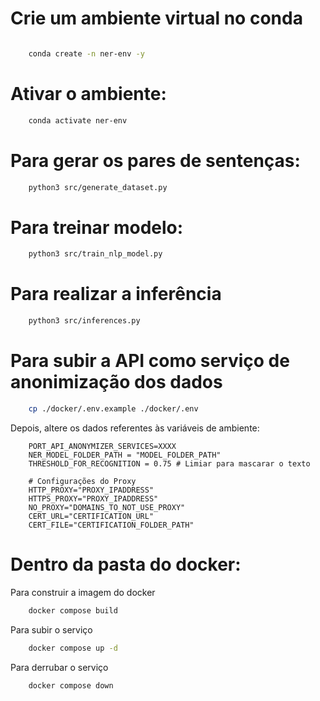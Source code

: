 # Crie um ambiente virtual no conda

```bash

    conda create -n ner-env -y
```

# Ativar o ambiente:

```bash
    conda activate ner-env
```

# Para gerar os pares de sentenças:
```bash
    python3 src/generate_dataset.py
```


# Para treinar  modelo:
```bash
    python3 src/train_nlp_model.py
```


# Para realizar a inferência
```bash
    python3 src/inferences.py
```

# Para subir a API como serviço de anonimização dos dados

```bash
    cp ./docker/.env.example ./docker/.env
```

Depois, altere os dados referentes às variáveis de ambiente:
```# Configurações da API
    PORT_API_ANONYMIZER_SERVICES=XXXX
    NER_MODEL_FOLDER_PATH = "MODEL_FOLDER_PATH"
    THRESHOLD_FOR_RECOGNITION = 0.75 # Limiar para mascarar o texto
    
    # Configurações do Proxy
    HTTP_PROXY="PROXY_IPADDRESS"
    HTTPS_PROXY="PROXY_IPADDRESS"
    NO_PROXY="DOMAINS_TO_NOT_USE_PROXY"
    CERT_URL="CERTIFICATION_URL"
    CERT_FILE="CERTIFICATION_FOLDER_PATH"
```

# Dentro da pasta do docker:

Para construir a imagem do docker
```bash
    docker compose build 
```

Para subir o serviço
```bash
    docker compose up -d
```

Para derrubar o serviço
```bash
    docker compose down
```